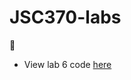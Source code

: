 # JSC370-labs

:cake:

- View lab 6 code [here](https://ghcdn.rawgit.org/SmokeTrails/JSC370-labs/main/lab06/lab06-regex-web-scraping.html)
